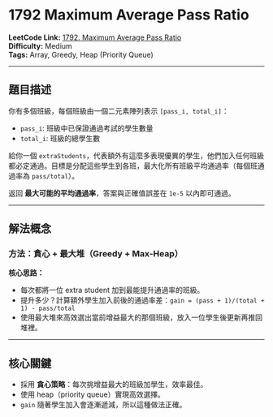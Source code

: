 # 1792 Maximum Average Pass Ratio

**LeetCode Link:** [1792. Maximum Average Pass Ratio](https://leetcode.com/problems/maximum-average-pass-ratio/)  
**Difficulty:** Medium  
**Tags:** Array, Greedy, Heap (Priority Queue)

---

## 題目描述
你有多個班級，每個班級由一個二元素陣列表示 `[pass_i, total_i]`：
- `pass_i`: 班級中已保證通過考試的學生數量  
- `total_i`: 班級的總學生數  

給你一個 `extraStudents`，代表額外有這麼多表現優異的學生，他們加入任何班級都必定通過。目標是分配這些學生到各班，最大化所有班級平均通過率（每個班通過率為 `pass/total`）。

返回 **最大可能的平均通過率**，答案與正確值誤差在 `1e-5` 以內即可通過。

---

## 解法概念

### 方法：貪心 + 最大堆（Greedy + Max-Heap）

**核心思路：**
- 每次都將一位 extra student 加到最能提升通過率的班級。
- 提升多少？計算額外學生加入前後的通過率差：`gain = (pass + 1)/(total + 1) - pass/total`
- 使用最大堆來高效選出當前增益最大的那個班級，放入一位學生後更新再推回堆裡。

---

## 核心關鍵
- 採用 **貪心策略**：每次挑增益最大的班級加學生，效率最佳。
- 使用 heap（priority queue）實現高效選擇。
- `gain` 隨著學生加入會逐漸遞減，所以這種做法正確。